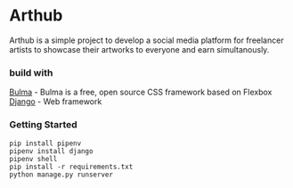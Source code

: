 # Arthub

Arthub is a simple project to develop a social media platform for freelancer artists to showcase their artworks to everyone and earn simultanously.

### build with 

[Bulma](https://bulma.io/documentation/) - Bulma is a free, open source CSS framework based on Flexbox
[Django](https://docs.djangoproject.com/en/4.0/) - Web framework 

### Getting Started 
```
pip install pipenv
pipenv install django
pipenv shell 
pip install -r requirements.txt
python manage.py runserver

```
